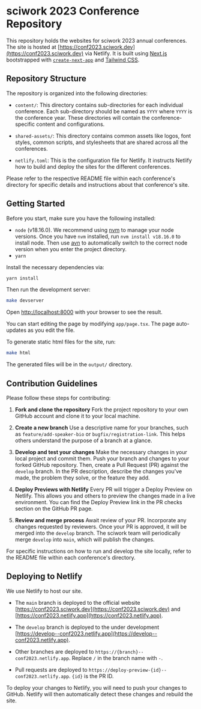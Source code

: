 # sciwork 2023 Conference Repository

This repository holds the websites for sciwork 2023 annual conferences. The site is hosted at [https://conf2023.sciwork.dev](https://conf2023.sciwork.dev) via Netlify. It is built using [Next.js](https://nextjs.org/) bootstrapped with [`create-next-app`](https://github.com/vercel/next.js/tree/canary/packages/create-next-app) and [Tailwind CSS](https://tailwindcss.com/).

## Repository Structure

The repository is organized into the following directories:

- `content/`: This directory contains sub-directories for each individual conference. Each sub-directory should be named as `YYYY` where `YYYY` is the conference year. These directories will contain the conference-specific content and configurations.

- `shared-assets/`: This directory contains common assets like logos, font styles, common scripts, and stylesheets that are shared across all the conferences.

- `netlify.toml`: This is the configuration file for Netlify. It instructs Netlify how to build and deploy the sites for the different conferences.

Please refer to the respective README file within each conference's directory for specific details and instructions about that conference's site.

## Getting Started

Before you start, make sure you have the following installed:

- `node` (v18.16.0). We recommend using [nvm](https://github.com/nvm-sh/nvm) to manage your node versions. Once you have `nvm` installed, run `nvm install v18.16.0` to install node. Then use [avn](https://github.com/wbyoung/avn) to automatically switch to the correct node version when you enter the project directory.
- `yarn`

Install the necessary dependencies via:

```bash
yarn install
```

Then run the development server:

```bash
make devserver
```

Open [http://localhost:8000](http://localhost:8000) with your browser to see the result.

You can start editing the page by modifying `app/page.tsx`. The page auto-updates as you edit the file.

To generate static html files for the site, run:

```bash
make html
```

The generated files will be in the `output/` directory.

## Contribution Guidelines

Please follow these steps for contributing:

1. **Fork and clone the repository**
   Fork the project repository to your own GitHub account and clone it to your local machine.

2. **Create a new branch**
   Use a descriptive name for your branches, such as `feature/add-speaker-bio` or `bugfix/registration-link`. This helps others understand the purpose of a branch at a glance.

3. **Develop and test your changes**
   Make the necessary changes in your local project and commit them. Push your branch and changes to your forked GitHub repository. Then, create a Pull Request (PR) against the `develop` branch. In the PR description, describe the changes you've made, the problem they solve, or the feature they add.

4. **Deploy Previews with Netlify**
   Every PR will trigger a Deploy Preview on Netlify. This allows you and others to preview the changes made in a live environment. You can find the Deploy Preview link in the PR checks section on the GitHub PR page.

5. **Review and merge process**
   Await review of your PR. Incorporate any changes requested by reviewers. Once your PR is approved, it will be merged into the `develop` branch. The sciwork team will periodically merge `develop` into `main`, which will publish the changes.

For specific instructions on how to run and develop the site locally, refer to the README file within each conference's directory.

## Deploying to Netlify

We use Netlify to host our site.

- The `main` branch is deployed to the official website [https://conf2023.sciwork.dev](https://conf2023.sciwork.dev) and [https://conf2023.netlify.app](https://conf2023.netlify.app).

- The `develop` branch is deployed to the under development [https://develop--conf2023.netlify.app](https://develop--conf2023.netlify.app).

- Other branches are deployed to `https://{branch}--conf2023.netlify.app`. Replace `/` in the branch name with `-`.

- Pull requests are deployed to `https://deploy-preview-{id}--conf2023.netlify.app`. `{id}` is the PR ID.

To deploy your changes to Netlify, you will need to push your changes to GitHub. Netlify will then automatically detect these changes and rebuild the site.

